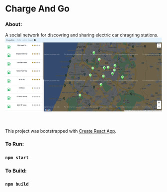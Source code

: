 # Charge And Go

### About:

A social network for discovring and sharing electric car chragring stations.
<br>
![Alt text](/readme/home.png "Optional Title")
<br><br><br><br>
This project was bootstrapped with [Create React App](https://github.com/facebook/create-react-app).

### To Run:

### `npm start`

### To Build:

### `npm build`

